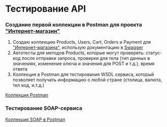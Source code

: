 # Тестирование API

### Создание первой коллекции в Postman для проекта ["Интернет-магазин"](https://qa.demoshopping.ru/)
1. Создаю коллекцию Products, Users, Cart, Orders и Payment для ["Интернет-магазина"](qa.demoshopping.ru), использую документацию в [Swagger](https://petstore.swagger.io/)
2. Автотесты для методов Products, которые могут проверять: статус-код после отправки запроса, проверки для тела (тип данных в значениях, изменение ключа и значения для POST и т.д.), время ответа
3. Коллекция в Postman для тестирования WSDL сервиса, который позволяет получать информацию о любой стране (столица, валюта, тел код, и.т.д.)
   
[Коллекция Postman](https://www.postman.com/interstellar-shadow-6916874/workspace/vladimir-t-s-workspace/collection/45150254-bd18f571-9d73-42f6-b7d4-c5ce155f0e0c?action=share&creator=45150254&active-environment=45150254-f1ada576-6234-4b5f-b6e4-782abc814484)


### Тестирование SOAP-сервиса

[Коллекция SOAP в Postman](https://www.postman.com/interstellar-shadow-6916874/workspace/vladimir-t-s-workspace/collection/45150254-68d9492c-1465-417f-a39a-0cb69937b889?action=share&creator=45150254&active-environment=45150254-f1ada576-6234-4b5f-b6e4-782abc814484)
